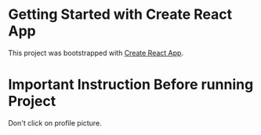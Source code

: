 # Getting Started with Create React App

This project was bootstrapped with [Create React App](https://github.com/facebook/create-react-app).

# Important Instruction Before running Project

Don't click on profile picture.
